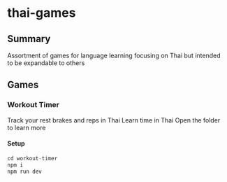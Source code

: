 # thai-games
## Summary
Assortment of games for language learning focusing on Thai but intended to be expandable to others

## Games
### Workout Timer
Track your rest brakes and reps in Thai
Learn time in Thai
Open the folder to learn more

#### Setup
```ts
cd workout-timer
npm i
npm run dev
```
